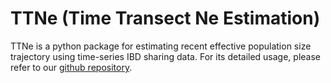 # TTNe (Time Transect Ne Estimation)
TTNe is a python package for estimating recent effective population size trajectory using time-series IBD sharing data. For its detailed usage, please refer to our [github repository](https://github.com/hyl317/IBDTimeSeries).